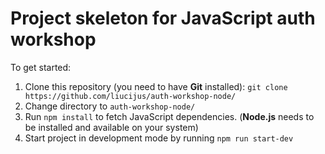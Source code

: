 # Project skeleton for JavaScript auth workshop

To get started:

1. Clone this repository (you need to have **Git** installed): `git clone https://github.com/liucijus/auth-workshop-node/`
2. Change directory to `auth-workshop-node/`
3. Run `npm install` to fetch JavaScript dependencies. (**Node.js** needs to be installed and available on your system)
4. Start project in development mode by running `npm run start-dev`
